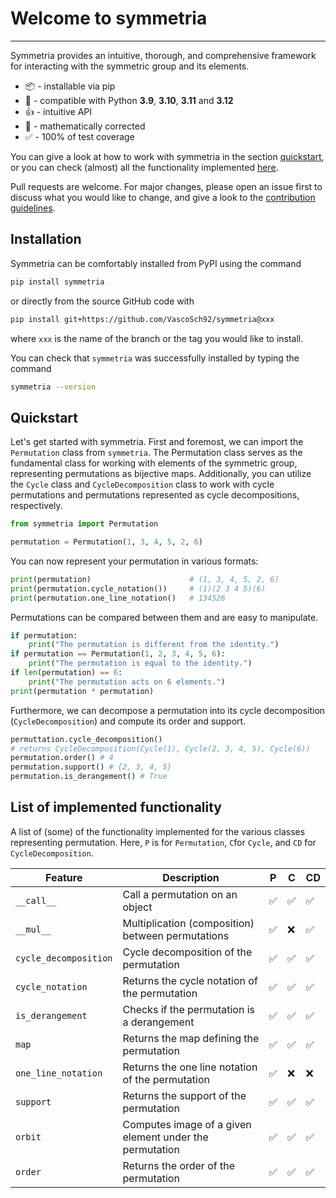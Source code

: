 # Welcome to symmetria

---

Symmetria provides an intuitive, thorough, and comprehensive framework for interacting 
with the symmetric group and its elements.

- 📦 - installable via pip
- 🐍 - compatible with Python **3.9**, **3.10**, **3.11** and **3.12**
- 👍 - intuitive API
- 🔢 - mathematically corrected
- ✅ - 100% of test coverage

You can give a look at how to work with symmetria in the section [quickstart](#quickstart),
or you can check (almost) all the functionality implemented 
[here](#list-of-implemented-functionality).

Pull requests are welcome. For major changes, please open an issue first
to discuss what you would like to change, and give a look to the 
[contribution guidelines](https://github.com/VascoSch92/symmetria/blob/main/CONTRIBUTING.md).


## Installation

Symmetria can be comfortably installed from PyPI using the command

```bash
pip install symmetria
```

or directly from the source GitHub code with

```bash
pip install git+https://github.com/VascoSch92/symmetria@xxx
```

where ``xxx`` is the name of the branch or the tag you would like to install.

You can check that `symmetria` was successfully installed by typing the command

```bash
symmetria --version
```

## Quickstart

Let's get started with symmetria. First and foremost, we can import the `Permutation` 
class from `symmetria`. The Permutation class serves as the fundamental class for 
working with elements of the symmetric group, representing permutations as 
bijective maps. Additionally, you can utilize the `Cycle` class and `CycleDecomposition` 
class to work with cycle permutations and permutations represented as cycle 
decompositions, respectively.

```python
from symmetria import Permutation

permutation = Permutation(1, 3, 4, 5, 2, 6)
```

You can now represent your permutation in various formats:

```python
print(permutation)                      # (1, 3, 4, 5, 2, 6)
print(permutation.cycle_notation())     # (1)(2 3 4 5)(6)
print(permutation.one_line_notation()   # 134526
```

Permutations can be compared between them and are easy to manipulate.

```python
if permutation:
    print("The permutation is different from the identity.")
if permutation == Permutation(1, 2, 3, 4, 5, 6):
    print("The permutation is equal to the identity.")
if len(permutation) == 6:
    print("The permutation acts on 6 elements.")
print(permutation * permutation)
```
Furthermore, we can decompose a permutation into its cycle decomposition 
(`CycleDecomposition`) and compute its order and support.

```python
permuttation.cycle_decomposition() 
# returns CycleDecomposition(Cycle(1), Cycle(2, 3, 4, 5), Cycle(6))
permutation.order() # 4
permutation.support() # {2, 3, 4, 5}
permutation.is_derangement() # True
```

## List of implemented functionality

A list of (some) of the functionality implemented for the various classes representing permutation.
Here, `P` is for `Permutation`, `C`for `Cycle`, and `CD` for `CycleDecomposition`.

| Feature               | Description                                             | P   | C   | CD  |
|-----------------------|---------------------------------------------------------|-----|-----|-----|
| `__call__`            | Call a permutation on an object                         | ✅   | ✅   | ✅   |
| `__mul__`             | Multiplication (composition) between permutations       | ✅   | ❌   | ✅   |
| `cycle_decomposition` | Cycle decomposition of the permutation                  | ✅   | ✅   | ✅   |
| `cycle_notation`      | Returns the cycle notation of the permutation           | ✅   | ✅   | ✅   |
| `is_derangement`      | Checks if the permutation is a derangement              | ✅   | ✅   | ✅   |
| `map`                 | Returns the map defining the permutation                | ✅   | ✅   | ✅   |
| `one_line_notation`   | Returns the one line notation of the permutation        | ✅   | ❌   | ❌   |
| `support`             | Returns the support of the permutation                  | ✅   | ✅   | ✅   |
| `orbit`               | Computes image of a given element under the permutation | ✅   | ✅   | ✅   |
| `order`               | Returns the order of the permutation                    | ✅   | ✅   | ✅   |
